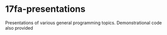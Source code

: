 # 17fa-presentations
Presentations of various general programming topics. Demonstrational code also provided
